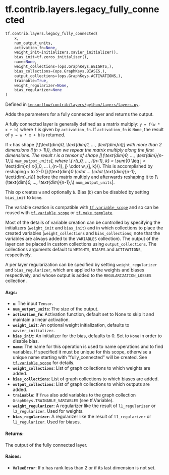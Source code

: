 <div itemscope itemtype="http://developers.google.com/ReferenceObject">
<meta itemprop="name" content="tf.contrib.layers.legacy_fully_connected" />
<meta itemprop="path" content="Stable" />
</div>

# tf.contrib.layers.legacy_fully_connected

``` python
tf.contrib.layers.legacy_fully_connected(
    x,
    num_output_units,
    activation_fn=None,
    weight_init=initializers.xavier_initializer(),
    bias_init=tf.zeros_initializer(),
    name=None,
    weight_collections=(ops.GraphKeys.WEIGHTS,),
    bias_collections=(ops.GraphKeys.BIASES,),
    output_collections=(ops.GraphKeys.ACTIVATIONS,),
    trainable=True,
    weight_regularizer=None,
    bias_regularizer=None
)
```



Defined in [`tensorflow/contrib/layers/python/layers/layers.py`](/code/stable/tensorflow/contrib/layers/python/layers/layers.py).

Adds the parameters for a fully connected layer and returns the output.

A fully connected layer is generally defined as a matrix multiply:
`y = f(w * x + b)` where `f` is given by `activation_fn`. If
`activation_fn` is `None`, the result of `y = w * x + b` is
returned.

If `x` has shape [\\(\text{dim}_0, \text{dim}_1, ..., \text{dim}_n\\)]
with more than 2 dimensions (\\(n > 1\\)), then we repeat the matrix
multiply along the first dimensions. The result r is a tensor of shape
[\\(\text{dim}_0, ..., \text{dim}_{n-1},\\) `num_output_units`],
where \\( r_{i_0, ..., i_{n-1}, k} =
\sum_{0 \leq j < \text{dim}_n} x_{i_0, ... i_{n-1}, j} \cdot w_{j, k}\\).
This is accomplished by reshaping `x` to 2-D
[\\(\text{dim}_0 \cdot ... \cdot \text{dim}_{n-1}, \text{dim}_n\\)]
before the matrix multiply and afterwards reshaping it to
[\\(\text{dim}_0, ..., \text{dim}_{n-1},\\) `num_output_units`].

This op creates `w` and optionally `b`. Bias (`b`) can be disabled by setting
`bias_init` to `None`.

The variable creation is compatible with <a href="../../../tf/variable_scope.md"><code>tf.variable_scope</code></a> and so can be
reused with <a href="../../../tf/variable_scope.md"><code>tf.variable_scope</code></a> or <a href="../../../tf/make_template.md"><code>tf.make_template</code></a>.

Most of the details of variable creation can be controlled by specifying the
initializers (`weight_init` and `bias_init`) and in which collections to place
the created variables (`weight_collections` and `bias_collections`; note that
the variables are always added to the `VARIABLES` collection). The output of
the layer can be placed in custom collections using `output_collections`.
The collections arguments default to `WEIGHTS`, `BIASES` and `ACTIVATIONS`,
respectively.

A per layer regularization can be specified by setting `weight_regularizer`
and `bias_regularizer`, which are applied to the weights and biases
respectively, and whose output is added to the `REGULARIZATION_LOSSES`
collection.

#### Args:

* <b>`x`</b>: The input `Tensor`.
* <b>`num_output_units`</b>: The size of the output.
* <b>`activation_fn`</b>: Activation function, default set to None to skip it and
    maintain a linear activation.
* <b>`weight_init`</b>: An optional weight initialization, defaults to
    `xavier_initializer`.
* <b>`bias_init`</b>: An initializer for the bias, defaults to 0. Set to `None` in
    order to disable bias.
* <b>`name`</b>: The name for this operation is used to name operations and to find
    variables. If specified it must be unique for this scope, otherwise a
    unique name starting with "fully_connected" will be created.  See
    <a href="../../../tf/variable_scope.md"><code>tf.variable_scope</code></a> for details.
* <b>`weight_collections`</b>: List of graph collections to which weights are added.
* <b>`bias_collections`</b>: List of graph collections to which biases are added.
* <b>`output_collections`</b>: List of graph collections to which outputs are added.
* <b>`trainable`</b>: If `True` also add variables to the graph collection
    `GraphKeys.TRAINABLE_VARIABLES` (see tf.Variable).
* <b>`weight_regularizer`</b>: A regularizer like the result of
    `l1_regularizer` or `l2_regularizer`. Used for weights.
* <b>`bias_regularizer`</b>: A regularizer like the result of
    `l1_regularizer` or `l2_regularizer`. Used for biases.


#### Returns:

The output of the fully connected layer.


#### Raises:

* <b>`ValueError`</b>: If x has rank less than 2 or if its last dimension is not set.